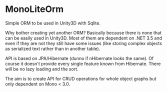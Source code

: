 MonoLiteOrm
===========

Simple ORM to be used in Unity3D with Sqlite.

Why bother creating yet another ORM? Basically because there is none that can be easily used in Unity3D. Most of them are dependent on .NET 3.5 and even if they are not they still have some issues (like storing complex objects as serialized text rather than in another table).

API is based on JPA/Hibernate (dunno if nHibernate looks the same). Of course it doesn't provide every single feature known from Hibernate. There will be no lazy loading and the sort. 

The aim is to create API for CRUD operations for whole object graphs but only dependent on Mono < 3.0.
